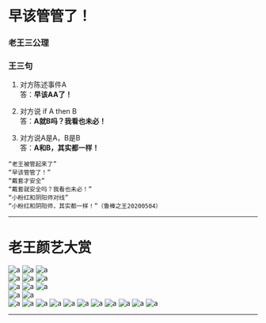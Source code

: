 # 早该管管了！


### 老王三公理
### 王三句
1. 对方陈述事件A   
答：**早该AA了！** 

2. 对方说 if A then B  
答：**A就B吗？我看也未必！** 
3. 对方说A是A，B是B  
答：**A和B，其实都一样！** 
```
“老王被管起来了”  
“早该管管了！”
“戴套才安全”  
“戴套就安全吗？我看也未必！”
“小粉红和阴阳师对线”  
“小粉红和阴阳师，其实都一样！”（鲁棒之王20200504）
```
----------------------------------
<!---
### 不知道xiao
```
以前说“难得糊涂”，但糊涂给人感觉是博弈中选择了劣势策略，至少有一个博弈的过程，这就容易破坏安定团结大好局面。
还是大咕咕咕鸡的“假装不知道”比较好，假装不知道，也就没有博弈了，岁月静好就一定要实现。 （鲁棒之王20200526）
```
----------------------------------
--->
# 老王颜艺大赏
![a](./老王颜艺/感恩.gif "感恩")   ![a](./老王颜艺/握拳.gif "握拳")    ![a](./老王颜艺/摇头.gif "摇头")   
![a](./老王颜艺/这就是.gif "这就是")    ![a](./老王颜艺/敬礼.gif "salute")    ![a](./老王颜艺/吴京敬礼.gif "吴京salute")   
![a](./老王颜艺/打拳1.gif "打拳1.gif")    ![a](./老王颜艺/打拳2.gif "打拳2.gif")     ![a](./老王颜艺/打拳3.gif "打拳3.gif")  
![a](./老王颜艺/我一直用的都是华为啊.jpg "打拳1.gif")   ![a](./老王颜艺/甲亢变形.gif "打拳1.gif")   
![a](./老王颜艺/让我看看.jpg "打拳1.gif") ![a](./老王颜艺/恭喜发财.jpg "1.gif") ![a](./老王颜艺/faq.jpg "1.gif")
![a](./老王颜艺/furry控.jpg "1.gif")  ![a](./老王颜艺/不爱国的吃我一拳.jpg "1.gif") ![a](./老王颜艺/再也不敢啦.jpg "1.gif")
![a](./老王颜艺/就这就这就这.jpg "1.gif")  ![a](./老王颜艺/在kkp.jpg "1.gif")
![a](./老王颜艺/给爷整笑了.jpg "1.gif")  ![a](./老王颜艺/老王的痛.jpg "1.gif") ![a](./老王颜艺/让我康康.jpg "1.gif")


----------------------------------
